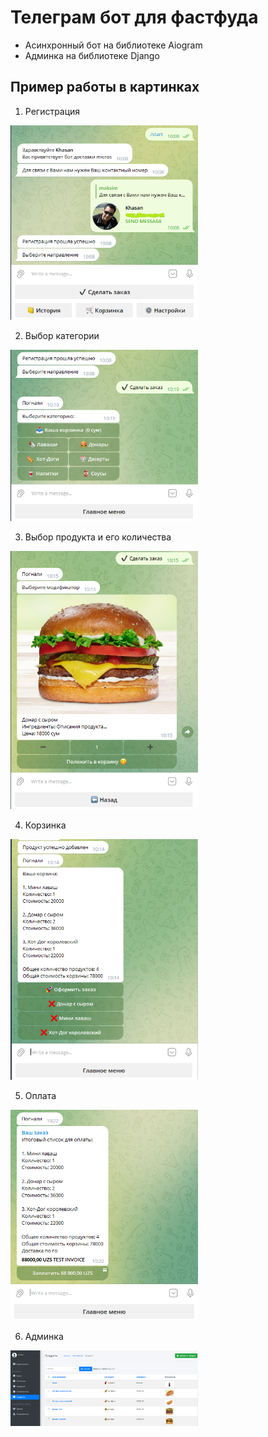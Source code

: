 # Телеграм бот для фастфуда

* Асинхронный бот на библиотеке Aiogram
* Админка на библиотеке Django

## Пример работы в картинках

1) Регистрация

<img src="https://github.com/khasan0330/Aiogram_DjangoForAmin/blob/main/example/01.png" width="300">

2) Выбор категории

<img src="https://github.com/khasan0330/Aiogram_DjangoForAmin/blob/main/example/02.png" width="300">

3) Выбор продукта и его количества

<img src="https://github.com/khasan0330/Aiogram_DjangoForAmin/blob/main/example/03.png" width="300">

4) Корзинка

<img src="https://github.com/khasan0330/Aiogram_DjangoForAmin/blob/main/example/04.png" width="300">

5) Оплата

<img src="https://github.com/khasan0330/Aiogram_DjangoForAmin/blob/main/example/05.png" width="300">

6) Админка

<img src="https://github.com/khasan0330/Aiogram_DjangoForAmin/blob/main/example/06.png" width="300">
